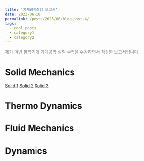 ```yaml
---
title: '기계공학실험 보고서'
date: 2023-06-10
permalink: /posts/2023/06/blog-post-4/
tags:
  - cool posts
  - category1
  - category2
---
```


<span style = "font-size:14px; color: gray;"> 제가 이번 봄학기에 기계공학 실험 수업을 수강하면서 작성한 보고서입니다. </span>
 

Solid Mechanics
======
[Solid 1](/files/Reports/solid%20A.pdf)
[Solid 2](/files/Reports/solid%20B.pdf)
[Solid 3](/files/Reports/solid%20C.pdf)

Thermo Dynamics
======

Fluid Mechanics
======

Dynamics
======